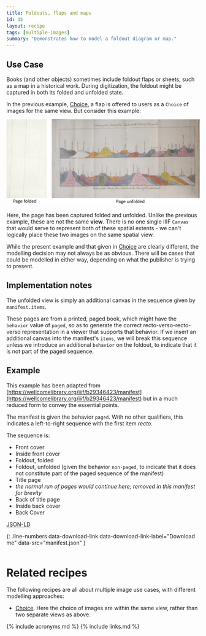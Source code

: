 ```yaml
---
title: Foldouts, flaps and maps
id: 35
layout: recipe
tags: [multiple-images]
summary: "Demonstrates how to model a foldout diagram or map."
---
```



## Use Case

Books (and other objects) sometimes include foldout flaps or sheets, such as a map in a historical work. During digitization, the foldout might be captured in both its folded and unfolded state.

In the previous example, [Choice](../0033-choice/), a flap is offered to users as a `Choice` of images for the same view. But consider this example:

![](foldout.png)

Here, the page has been captured folded and unfolded. Unlike the previous example, these are not the same **view**. There is no one single IIIF `Canvas` that would serve to represent both of these spatial extents - we can't logically place these two images on the same spatial view. 

While the present example and that given in [Choice](../0033-choice/) are clearly different, the modelling decision may not always be as obvious. There will be cases that could be modelled in either way, depending on what the publisher is trying to present.


## Implementation notes

The unfolded view is simply an additional canvas in the sequence given by `manifest.items`.

These pages are from a printed, paged book, which might have the `behavior` value of `paged`, so as to generate the correct recto-verso-recto-verso representation in a viewer that supports that behavior. If we insert an additional canvas into the manifest's `items`, we will break this sequence unless we introduce an additional `behavior` on the foldout, to indicate that it is not part of the paged sequence.


## Example

This example has been adapted from [https://wellcomelibrary.org/iiif/b29346423/manifest](https://wellcomelibrary.org/iiif/b29346423/manifest) but in a much reduced form to convey the essential points.

The manifest is given the behavior `paged`. With no other qualifiers, this indicates a left-to-right sequence with the first item _recto_.

The sequence is:

* Front cover
* Inside front cover
* Foldout, folded
* Foldout, unfolded (given the behavior `non-paged`, to indicate that it does not constitute part of the paged sequence of the manifest)
* Title page
* _the normal run of pages would continue here; removed in this manifest for brevity_
* Back of title page
* Inside back cover
* Back Cover

[JSON-LD](manifest.json)

{: .line-numbers data-download-link data-download-link-label="Download me" data-src="manifest.json" }
```json
```


# Related recipes

The following recipes are all about multiple image use cases, with different modelling approaches:

* [Choice](../0033-choice/). Here the choice of images are within the same view, rather than two separate views as above.


{% include acronyms.md %}
{% include links.md %}

